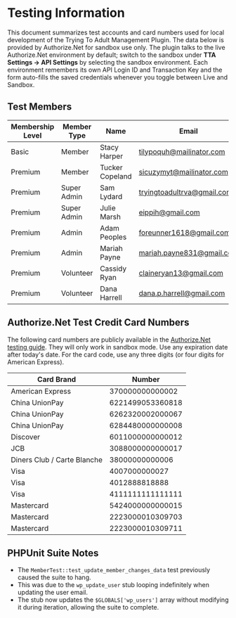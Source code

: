 # Testing Information

This document summarizes test accounts and card numbers used for local development of the Trying To Adult Management Plugin. The data below is provided by Authorize.Net for sandbox use only. The plugin talks to the live Authorize.Net environment by default; switch to the sandbox under **TTA Settings → API Settings** by selecting the sandbox environment. Each environment remembers its own API Login ID and Transaction Key and the form auto-fills the saved credentials whenever you toggle between Live and Sandbox.

## Test Members

| Membership Level | Member Type | Name            | Email                    | Password                 |
|------------------|-------------|-----------------|--------------------------|--------------------------|
| Basic            | Member      | Stacy Harper    | tilypoquh@mailinator.com | ##ALNEE#DLI)wZHvOp14A8Tp |
| Premium          | Member      | Tucker Copeland | sicuzymyt@mailinator.com | ^$^^6@TyiDpiL72B3rZ7v*tY |
| Premium          | Super Admin | Sam Lydard      | tryingtoadultrva@gmail.com | bNe#JO#h)uyP30oAdcZkrQfi |
| Premium          | Super Admin | Julie Marsh     | eippih@gmail.com         | a14B%(T*UXk1auRFd)#ZNw)g |
| Premium          | Admin       | Adam Peoples    | foreunner1618@gmail.com  | 3grQTvBOODPRtOOQESmS0TXD |
| Premium          | Admin       | Mariah Payne    | mariah.payne831@gmail.com | 3grQTvBOODPRtOOQESmS0TXD |
| Premium          | Volunteer   | Cassidy Ryan | claineryan13@gmail.com   | ^yDYADcss&kcH29yxhdvnJXO |
| Premium          | Volunteer   | Dana Harrell    | dana.p.harrell@gmail.com | b0niD@oMxf9wax@n8*@DIYGH |

## Authorize.Net Test Credit Card Numbers

The following card numbers are publicly available in the [Authorize.Net testing guide](https://developer.authorize.net/hello_world/testing_guide.html). They will only work in sandbox mode. Use any expiration date after today's date. For the card code, use any three digits (or four digits for American Express).

| Card Brand | Number |
|------------|-------------------|
| American Express | 370000000000002 |
| China UnionPay | 6221499053360818 |
| China UnionPay | 6262320002000067 |
| China UnionPay | 6284480000000008 |
| Discover | 6011000000000012 |
| JCB | 3088000000000017 |
| Diners Club / Carte Blanche | 38000000000006 |
| Visa | 4007000000027 |
| Visa | 4012888818888 |
| Visa | 4111111111111111 |
| Mastercard | 5424000000000015 |
| Mastercard | 2223000010309703 |
| Mastercard | 2223000010309711 |


## PHPUnit Suite Notes

- The `MemberTest::test_update_member_changes_data` test previously caused the suite to hang.
- This was due to the `wp_update_user` stub looping indefinitely when updating the user email.
- The stub now updates the `$GLOBALS['wp_users']` array without modifying it during iteration, allowing the suite to complete.
